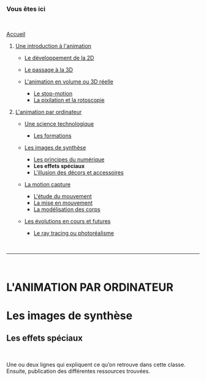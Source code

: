 <br/>

### Vous êtes ici

<br/>

[Accueil](index.md)

1. [Une introduction à l'animation](histoire.md)

    - [Le développement de la 2D](2d.md)
    - [Le passage à la 3D](3d.md)
    - [L'animation en volume ou 3D réelle](envolume.md)
    
        * [Le stop-motion](stopmotion.md)
        * [La pixilation et la rotoscopie](pixilation.md)

2. [L'animation par ordinateur](parordinateur.md)

    - [Une science technologique]()
    
        * [Les formations](formation.md)
    
    - [Les images de synthèse]()
    
        * [Les principes du numérique](numerique.md)
        * **Les effets spéciaux**
        * [L'illusion des décors et accessoires](decor.md)
        
    - [La motion capture]()
    
        * [L'étude du mouvement]()
        * [La mise en mouvement]()
        * [La modélisation des corps]()

    - [Les évolutions en cours et futures](evolution.md)
    
        * [Le ray tracing ou photoréalisme]()
        
<br/>

--------------------------------------------------------

<br/>

# L'ANIMATION PAR ORDINATEUR
# Les images de synthèse
## Les effets spéciaux

<br/>

Une ou deux lignes qui expliquent ce qu’on retrouve dans cette classe. Ensuite, publication des différentes ressources trouvées.

<br/>
